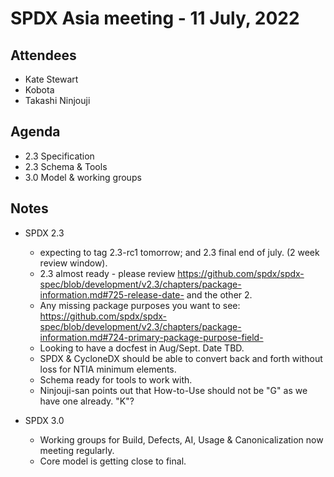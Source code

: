 # SPDX Asia  meeting - 11 July, 2022

## Attendees
* Kate Stewart
* Kobota
* Takashi Ninjouji

## Agenda
* 2.3 Specification
* 2.3 Schema & Tools
* 3.0 Model & working groups

## Notes
* SPDX 2.3
  * expecting to tag 2.3-rc1 tomorrow;  and 2.3 final end of july. (2 week review window).
  * 2.3 almost ready - please review https://github.com/spdx/spdx-spec/blob/development/v2.3/chapters/package-information.md#725-release-date- and the other 2.
  * Any missing package purposes you want to see: https://github.com/spdx/spdx-spec/blob/development/v2.3/chapters/package-information.md#724-primary-package-purpose-field-
  * Looking to have a docfest in Aug/Sept.   Date TBD.   
  * SPDX & CycloneDX should be able to convert back and forth without loss for NTIA minimum elements.
  * Schema ready for tools to work with.
  * Ninjouji-san points out that How-to-Use should not be "G" as we have one already.  "K"?

* SPDX 3.0
  * Working groups for Build, Defects, AI, Usage & Canonicalization now meeting regularly.
  * Core model is getting close to final.
